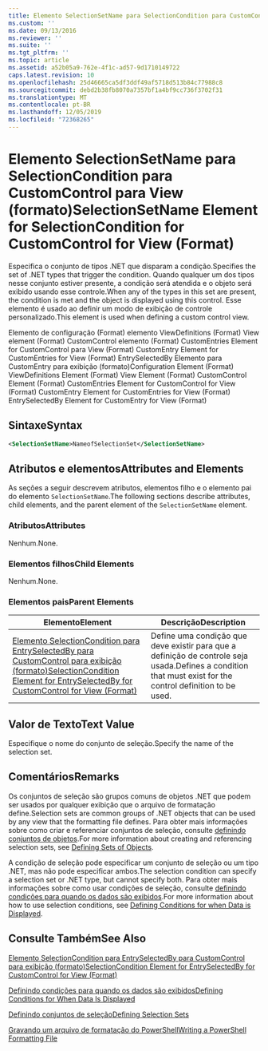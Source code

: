 ```yaml
---
title: Elemento SelectionSetName para SelectionCondition para CustomControl para exibição (formato) | Microsoft Docs
ms.custom: ''
ms.date: 09/13/2016
ms.reviewer: ''
ms.suite: ''
ms.tgt_pltfrm: ''
ms.topic: article
ms.assetid: a52b05a9-762e-4f1c-ad57-9d1710149722
caps.latest.revision: 10
ms.openlocfilehash: 25d46665ca5df3ddf49af5718d513b84c77988c8
ms.sourcegitcommit: debd2b38fb8070a7357bf1a4bf9cc736f3702f31
ms.translationtype: MT
ms.contentlocale: pt-BR
ms.lasthandoff: 12/05/2019
ms.locfileid: "72368265"
---
```

# <a name="selectionsetname-element-for-selectioncondition-for-customcontrol-for-view-format"></a><span data-ttu-id="043f7-102">Elemento SelectionSetName para SelectionCondition para CustomControl para View (formato)</span><span class="sxs-lookup"><span data-stu-id="043f7-102">SelectionSetName Element for SelectionCondition for CustomControl for View (Format)</span></span>

<span data-ttu-id="043f7-103">Especifica o conjunto de tipos .NET que disparam a condição.</span><span class="sxs-lookup"><span data-stu-id="043f7-103">Specifies the set of .NET types that trigger the condition.</span></span> <span data-ttu-id="043f7-104">Quando qualquer um dos tipos nesse conjunto estiver presente, a condição será atendida e o objeto será exibido usando esse controle.</span><span class="sxs-lookup"><span data-stu-id="043f7-104">When any of the types in this set are present, the condition is met and the object is displayed using this control.</span></span> <span data-ttu-id="043f7-105">Esse elemento é usado ao definir um modo de exibição de controle personalizado.</span><span class="sxs-lookup"><span data-stu-id="043f7-105">This element is used when defining a custom control view.</span></span>

<span data-ttu-id="043f7-106">Elemento de configuração (Format) elemento ViewDefinitions (Format) View element (Format) CustomControl elemento (Format) CustomEntries Element for CustomControl para View (Format) CustomEntry Element for CustomEntries for View (Format) EntrySelectedBy Elemento para CustomEntry para exibição (formato)</span><span class="sxs-lookup"><span data-stu-id="043f7-106">Configuration Element (Format) ViewDefinitions Element (Format) View Element (Format) CustomControl Element (Format) CustomEntries Element for CustomControl for View (Format) CustomEntry Element for CustomEntries for View (Format) EntrySelectedBy Element for CustomEntry for View (Format)</span></span>

## <a name="syntax"></a><span data-ttu-id="043f7-107">Sintaxe</span><span class="sxs-lookup"><span data-stu-id="043f7-107">Syntax</span></span>

```xml
<SelectionSetName>NameofSelectionSet</SelectionSetName>
```

## <a name="attributes-and-elements"></a><span data-ttu-id="043f7-108">Atributos e elementos</span><span class="sxs-lookup"><span data-stu-id="043f7-108">Attributes and Elements</span></span>

<span data-ttu-id="043f7-109">As seções a seguir descrevem atributos, elementos filho e o elemento pai do elemento `SelectionSetName`.</span><span class="sxs-lookup"><span data-stu-id="043f7-109">The following sections describe attributes, child elements, and the parent element of the `SelectionSetName` element.</span></span>

### <a name="attributes"></a><span data-ttu-id="043f7-110">Atributos</span><span class="sxs-lookup"><span data-stu-id="043f7-110">Attributes</span></span>

<span data-ttu-id="043f7-111">Nenhum.</span><span class="sxs-lookup"><span data-stu-id="043f7-111">None.</span></span>

### <a name="child-elements"></a><span data-ttu-id="043f7-112">Elementos filhos</span><span class="sxs-lookup"><span data-stu-id="043f7-112">Child Elements</span></span>

<span data-ttu-id="043f7-113">Nenhum.</span><span class="sxs-lookup"><span data-stu-id="043f7-113">None.</span></span>

### <a name="parent-elements"></a><span data-ttu-id="043f7-114">Elementos pais</span><span class="sxs-lookup"><span data-stu-id="043f7-114">Parent Elements</span></span>

|<span data-ttu-id="043f7-115">Elemento</span><span class="sxs-lookup"><span data-stu-id="043f7-115">Element</span></span>|<span data-ttu-id="043f7-116">Descrição</span><span class="sxs-lookup"><span data-stu-id="043f7-116">Description</span></span>|
|-------------|-----------------|
|[<span data-ttu-id="043f7-117">Elemento SelectionCondition para EntrySelectedBy para CustomControl para exibição (formato)</span><span class="sxs-lookup"><span data-stu-id="043f7-117">SelectionCondition Element for EntrySelectedBy for CustomControl for View (Format)</span></span>](./selectioncondition-element-for-entryselectedby-for-customcontrol-format.md)|<span data-ttu-id="043f7-118">Define uma condição que deve existir para que a definição de controle seja usada.</span><span class="sxs-lookup"><span data-stu-id="043f7-118">Defines a condition that must exist for the control definition to be used.</span></span>|

## <a name="text-value"></a><span data-ttu-id="043f7-119">Valor de Texto</span><span class="sxs-lookup"><span data-stu-id="043f7-119">Text Value</span></span>

<span data-ttu-id="043f7-120">Especifique o nome do conjunto de seleção.</span><span class="sxs-lookup"><span data-stu-id="043f7-120">Specify the name of the selection set.</span></span>

## <a name="remarks"></a><span data-ttu-id="043f7-121">Comentários</span><span class="sxs-lookup"><span data-stu-id="043f7-121">Remarks</span></span>

<span data-ttu-id="043f7-122">Os conjuntos de seleção são grupos comuns de objetos .NET que podem ser usados por qualquer exibição que o arquivo de formatação define.</span><span class="sxs-lookup"><span data-stu-id="043f7-122">Selection sets are common groups of .NET objects that can be used by any view that the formatting file defines.</span></span> <span data-ttu-id="043f7-123">Para obter mais informações sobre como criar e referenciar conjuntos de seleção, consulte [definindo conjuntos de objetos](./defining-selection-sets.md).</span><span class="sxs-lookup"><span data-stu-id="043f7-123">For more information about creating and referencing selection sets, see [Defining Sets of Objects](./defining-selection-sets.md).</span></span>

<span data-ttu-id="043f7-124">A condição de seleção pode especificar um conjunto de seleção ou um tipo .NET, mas não pode especificar ambos.</span><span class="sxs-lookup"><span data-stu-id="043f7-124">The selection condition can specify a selection set or .NET type, but cannot specify both.</span></span> <span data-ttu-id="043f7-125">Para obter mais informações sobre como usar condições de seleção, consulte [definindo condições para quando os dados são exibidos](./defining-conditions-for-displaying-data.md).</span><span class="sxs-lookup"><span data-stu-id="043f7-125">For more information about how to use selection conditions, see [Defining Conditions for when Data is Displayed](./defining-conditions-for-displaying-data.md).</span></span>

## <a name="see-also"></a><span data-ttu-id="043f7-126">Consulte Também</span><span class="sxs-lookup"><span data-stu-id="043f7-126">See Also</span></span>

[<span data-ttu-id="043f7-127">Elemento SelectionCondition para EntrySelectedBy para CustomControl para exibição (formato)</span><span class="sxs-lookup"><span data-stu-id="043f7-127">SelectionCondition Element for EntrySelectedBy for CustomControl for View (Format)</span></span>](./selectioncondition-element-for-entryselectedby-for-customcontrol-format.md)

[<span data-ttu-id="043f7-128">Definindo condições para quando os dados são exibidos</span><span class="sxs-lookup"><span data-stu-id="043f7-128">Defining Conditions for When Data Is Displayed</span></span>](./defining-conditions-for-displaying-data.md)

[<span data-ttu-id="043f7-129">Definindo conjuntos de seleção</span><span class="sxs-lookup"><span data-stu-id="043f7-129">Defining Selection Sets</span></span>](./defining-selection-sets.md)

[<span data-ttu-id="043f7-130">Gravando um arquivo de formatação do PowerShell</span><span class="sxs-lookup"><span data-stu-id="043f7-130">Writing a PowerShell Formatting File</span></span>](./writing-a-powershell-formatting-file.md)
